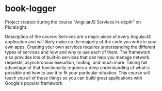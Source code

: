 # book-logger
Project created during the course "AngularJS Services In-depth" on Pluralsight.


Description of the course:
Services are a major piece of every AngularJS application and will likely make up the majority of the code you write in your own apps. Creating your own services requires understanding the different types of services and how and why to use each of them. The framework also provides lots of built-in services that can help you manage network requests, asynchronous execution, routing, and much more. Taking full advantage of that functionality requires a deep understanding of what is possible and how to use it to fit your particular situation. This course will teach you all of these things so you can build great applications with Google's popular framework.
